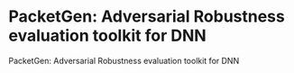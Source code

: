 # PacketGen: Adversarial Robustness evaluation toolkit for DNN
PacketGen: Adversarial Robustness evaluation toolkit for DNN
